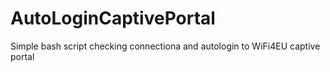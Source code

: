 # AutoLoginCaptivePortal
Simple bash script checking connectiona and autologin to WiFi4EU captive portal
